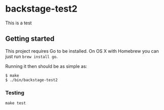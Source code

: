 # backstage-test2

This is a test

## Getting started

This project requires Go to be installed. On OS X with Homebrew you can just run `brew install go`.

Running it then should be as simple as:

```console
$ make
$ ./bin/backstage-test2
```

### Testing

`make test`
